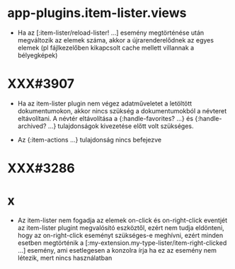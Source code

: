 
# app-plugins.item-lister.views
- Ha az [:item-lister/reload-lister! ...] esemény megtörténése után megváltozik az elemek száma,
  akkor a újrarenderelődnek az egyes elemek (pl fájlkezelőben kikapcsolt cache mellett villannak
  a bélyegképek)



# XXX#3907
- Ha az item-lister plugin nem végez adatműveletet a letöltött dokumentumokon, akkor
  nincs szükség a dokumentumokból a névteret eltávolítani.
  A névtér eltávolítása a {:handle-favorites? ...} és {:handle-archived? ...} tulajdonságok
  kivezetése előtt volt szükséges.

- Az {:item-actions ...} tulajdonság nincs befejezve



# XXX#3286



# x
- Az item-lister nem fogadja az elemek on-click és on-right-click eventjét az item-lister plugint
  megvalósító eszköztől, ezért nem tudja eldönteni, hogy az on-right-click eseményt szükséges-e
  meghívni, ezért minden esetben megtörténik a [:my-extension.my-type-lister/item-right-clicked ...]
  esemény, ami esetlegesen a konzolra írja ha ez az esemény nem létezik, mert nincs használatban
